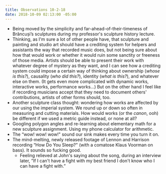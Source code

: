 ```yaml
---
title: Observations 10-2-18
date: 2018-10-09 02:13:00 -05:00
---
```


- Being moved by the simplicity and far-ahead-of-their-timeness of Brâncuși’s sculptures during my professor's sculpture history lecture.
- Thinking, as I'm sure a lot of other people have, that sculpture and painting and studio art should have a crediting system for helpers and assistants the way that recorded music does, but not being sure about how that would work or whether it would ruin some sanctity or freeness of those media. Artists should be able to present their work with whatever degree of mystery as they want, and I can see how a crediting system could impose a certain way of thinking about ownership (*whose is this?*), causality (*who did this?*), identity (*what is this?*), and whatever else on them. (It gets even more complicated with dynamic works, interactive works, performance works…) But on the other hand I feel like if recording musicians accept that they need to document others' contributions, artists of other forms should, too.
- Another sculpture class thought: wondering how works are affected by our using the imperial system. We round up or down so often in measuring and cutting materials. How would works (or the *canon*, ooh) be different if we used a metric guide instead, or none at all?
- Googling polygon angles and re-learning about elementary math for a new sculpture assignment. Using my phone calculator for arithmetic.
- The “wow! wow! wow!" sound our sink makes every time you turn it on.
- The mind-melting, newly released footage of Lennon and Harrison recording “How Do You Sleep?" (with a comatose Klaus Voorman on bass). It sounds so fucking good.
	- Feeling relieved at John's saying about the song, during an interview later, ”If I can't have a fight with my best friend I don't know who I can have a fight with.”
